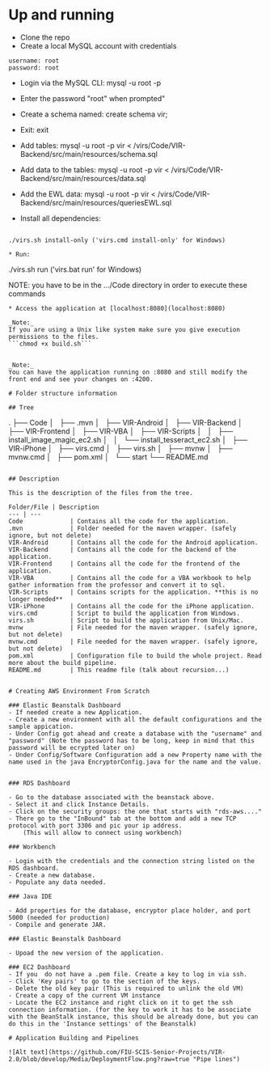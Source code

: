 ﻿# Up and running 

* Clone the repo
* Create a local MySQL account with credentials
 ```
username: root
password: root
```
* Login via the MySQL CLI: mysql -u root -p
* Enter the password "root" when prompted"
* Create a schema named: create schema vir;
* Exit: exit
* Add tables: mysql -u root -p vir < /virs/Code/VIR-Backend/src/main/resources/schema.sql
* Add data to the tables: mysql -u root -p vir < /virs/Code/VIR-Backend/src/main/resources/data.sql 
* Add the EWL data: mysql -u root -p vir < /virs/Code/VIR-Backend/src/main/resources/queriesEWL.sql 

* Install all dependencies:
```

./virs.sh install-only ('virs.cmd install-only' for Windows)

* Run: 
```
./virs.sh run	('virs.bat run' for Windows)

NOTE: you have to be in the .../Code directory in order to execute these commands
```
* Access the application at [localhost:8080](localhost:8080)

_Note:_
If you are using a Unix like system make sure you give execution permissions to the files.
```chmod +x build.sh```


_Note:_
You can have the application running on :8080 and still modify the front end and see your changes on :4200.

# Folder structure information

## Tree
```
.
├── Code
│   ├── .mvn
│   ├── VIR-Android
│   ├── VIR-Backend
│   ├── VIR-Frontend
│   ├── VIR-VBA
│   ├── VIR-Scripts
│   │   ├── install_image_magic_ec2.sh
│   │   └── install_tesseract_ec2.sh
│   ├── VIR-iPhone
│   ├── virs.cmd
│   ├── virs.sh
│   ├── mvnw
│   ├── mvnw.cmd
│   ├── pom.xml
│   └── start
└── README.md
```

## Description

This is the description of the files from the tree.

Folder/File | Description
--- | --- 
Code             | Contains all the code for the application.
.mvn             | Folder needed for the maven wrapper. (safely ignore, but not delete)
VIR-Android      | Contains all the code for the Android application.
VIR-Backend      | Contains all the code for the backend of the application.
VIR-Frontend     | Contains all the code for the frontend of the application.
VIR-VBA	         | Contains all the code for a VBA workbook to help gather information from the professor and convert it to sql.
VIR-Scripts      | Contains scripts for the application. **this is no longer needed**
VIR-iPhone       | Contains all the code for the iPhone application.
virs.cmd         | Script to build the application from Windows.
virs.sh          | Script to build the application from Unix/Mac.
mvnw             | File needed for the maven wrapper. (safely ignore, but not delete)
mvnw.cmd         | File needed for the maven wrapper. (safely ignore, but not delete)
pom.xml          | Configuration file to build the whole project. Read more about the build pipeline.
README.md        | This readme file (talk about recursion...)


# Creating AWS Environment From Scratch

### Elastic Beanstalk Dashboard
- If needed create a new Application.
- Create a new environment with all the default configurations and the sample appication.
- Under Config got ahead and create a database with the "username" and "password" (Note the password has to be long, keep in mind that this password will be ecrypted later on)
- Under Config/Software Configuration add a new Property name with the name used in the java EncryptorConfig.java for the name and the value.


### RDS Dashboard

- Go to the database associated with the beanstack above.
- Select it and click Instance Details.
- Click on the security groups: the one that starts with "rds-aws...."
- There go to the "InBound" tab at the bottom and add a new TCP protocol with port 3306 and pic your ip address.
	(This will allow to connect using workbench)
	
### Workbench

- Login with the credentials and the connection string listed on the RDS dashboard.
- Create a new database.
- Populate any data needed.

### Java IDE

- Add properties for the database, encryptor place holder, and port 5000 (needed for production)
- Compile and generate JAR.

### Elastic Beanstalk Dashboard

- Upoad the new version of the application.

### EC2 Dashboard
- If you  do not have a .pem file. Create a key to log in via ssh.
- Click 'Key pairs' to go to the section of the keys.
- Delete the old key pair (This is required to unlink the old VM)
- Create a copy of the current VM instance
- Locate the EC2 instance and right click on it to get the ssh connection information. (for the key to work it has to be associate with the BeanStalk instance, this should be already done, but you can do this in the 'Instance settings' of the Beanstalk)

# Application Building and Pipelines

![Alt text](https://github.com/FIU-SCIS-Senior-Projects/VIR-2.0/blob/develop/Media/DeploymentFlow.png?raw=true "Pipe lines")